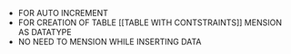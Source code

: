 - FOR AUTO INCREMENT
- FOR CREATION OF TABLE [[TABLE WITH CONTSTRAINTS]] MENSION AS DATATYPE
- NO NEED TO MENSION WHILE INSERTING DATA